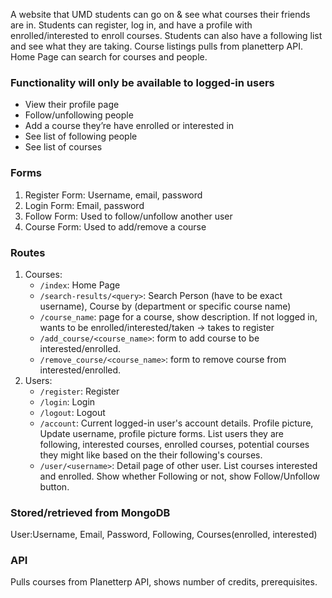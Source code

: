 A website that UMD students can go on & see what courses their friends are in. Students can register, log in, and have a profile with enrolled/interested to enroll courses. Students can also have a following list and see what they are taking. Course listings pulls from planetterp API. Home Page can search for courses and people.

### Functionality will only be available to logged-in users
- View their profile page
- Follow/unfollowing people
- Add a course they’re have enrolled or interested in
- See list of following people
- See list of courses

### Forms
1. Register Form: Username, email, password 
2. Login Form: Email, password 
3. Follow Form: Used to follow/unfollow another user
4. Course Form: Used to add/remove a course

### Routes
1. Courses:
    - `/index`: Home Page
    - `/search-results/<query>`: Search Person (have to be exact username), Course by (department or specific course name)
    - `/course_name`: page for a course, show description. If not logged in, wants to be enrolled/interested/taken → takes to register
    - `/add_course/<course_name>`: form to add course to be interested/enrolled.
    - `/remove_course/<course_name>`: form to remove course from interested/enrolled.
2. Users: 
    - `/register`: Register
    - `/login`: Login
    - `/logout`: Logout
    - `/account`: Current logged-in user's account details. Profile picture, Update username, profile picture forms. List users they are following, interested courses, enrolled courses, potential courses they might like based on the their following's courses. 
    - `/user/<username>`: Detail page of other user. List courses interested and enrolled. Show whether Following or not, show Follow/Unfollow button. 

### Stored/retrieved from MongoDB
User:Username, Email, Password, Following, Courses(enrolled, interested)

### API
Pulls courses from Planetterp API, shows number of credits, prerequisites.
